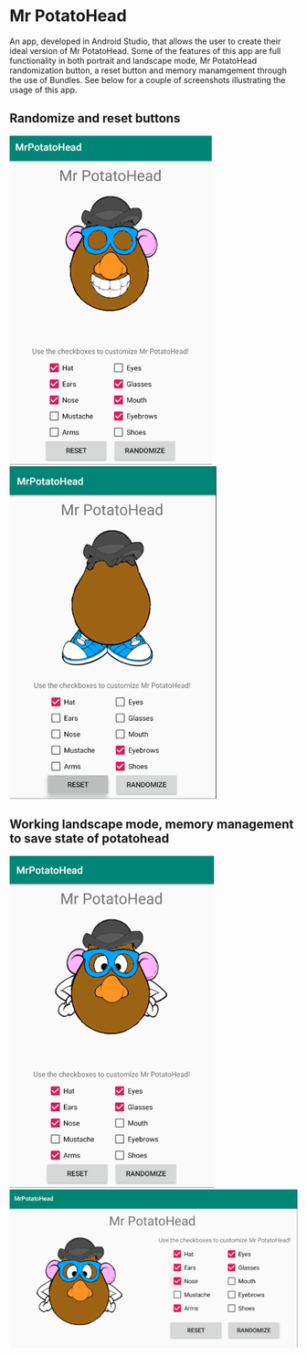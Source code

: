 # Mr PotatoHead

An app, developed in Android Studio, that allows the user to create their ideal version of Mr PotatoHead. Some of the features of this app are full functionality in both portrait and landscape mode, Mr PotatoHead randomization button, a reset button and memory manamgement through the use of Bundles. See below for a couple of screenshots illustrating the usage of this app.

## Randomize and reset buttons
![Portrait Mode](doc/Screenshot_6.png)
![Portrait Mode](doc/Screenshot_7.png)

## Working landscape mode, memory management to save state of potatohead
![Portrait Mode](doc/Screenshot_8.png)
![Portrait Mode](doc/Screenshot_9.png)
